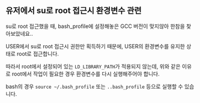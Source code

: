 ## 유저에서 su로 root 접근시 환경변수 관련 

su로 root 접근했을 때, bash_profile에 설정해놓은 GCC 버전이 맞지않아 한참을 찾아보았네요..

USER에서 su로 root 접근시 권한만 획득하기 때문에, USER의 환경변수를 유지한 상태로 root로 접근합니다.

따라서 root에서 설정되어 있는 `LD_LIBRARY_PATH`가 적용되지 않는데, 위와 같은 이유로 root에서 작업이 필요한 경우 환경변수를 다시 실행해주어야 합니다.

bash의 경우 `source ~/.bash_profile` 또는 `..bash_profile` 등으로 실행할 수 있습니다.

